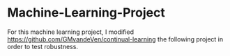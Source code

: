 # Machine-Learning-Project
For this machine learning project, I modified https://github.com/GMvandeVen/continual-learning the following project in order to test robustness. 
